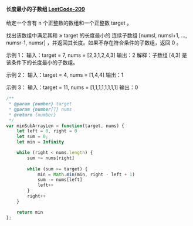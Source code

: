 #### 长度最小的子数组 [LeetCode-209](https://leetcode.cn/problems/minimum-size-subarray-sum)

给定一个含有 n 个正整数的数组和一个正整数 target 。

找出该数组中满足其和 ≥ target 的长度最小的 连续子数组 [numsl, numsl+1, ..., numsr-1, numsr] ，并返回其长度。如果不存在符合条件的子数组，返回 0 。

示例 1：
输入：target = 7, nums = [2,3,1,2,4,3]
输出：2
解释：子数组 [4,3] 是该条件下的长度最小的子数组。

示例 2：
输入：target = 4, nums = [1,4,4]
输出：1

示例 3：
输入：target = 11, nums = [1,1,1,1,1,1,1,1]
输出：0

```js
/**
 * @param {number} target
 * @param {number[]} nums
 * @return {number}
 */
var minSubArrayLen = function(target, nums) {
    let left = 0, right = 0
    let sum = 0;
    let min = Infinity

    while (right < nums.length) {
        sum += nums[right]
        
        while (sum >= target) {
            min = Math.min(min, right - left + 1)
            sum -= nums[left]
            left++
        }
        right++
    }

    return min
};
```